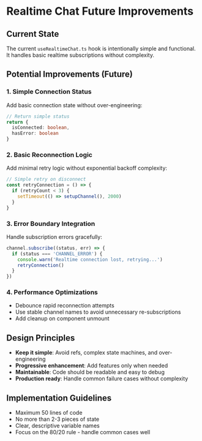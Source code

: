# Realtime Chat Future Improvements

## Current State
The current `useRealtimeChat.ts` hook is intentionally simple and functional. It handles basic realtime subscriptions without complexity.

## Potential Improvements (Future)

### 1. Simple Connection Status
Add basic connection state without over-engineering:
```ts
// Return simple status
return {
  isConnected: boolean,
  hasError: boolean
}
```

### 2. Basic Reconnection Logic
Add minimal retry logic without exponential backoff complexity:
```ts
// Simple retry on disconnect
const retryConnection = () => {
  if (retryCount < 3) {
    setTimeout(() => setupChannel(), 2000)
  }
}
```

### 3. Error Boundary Integration
Handle subscription errors gracefully:
```ts
channel.subscribe((status, err) => {
  if (status === 'CHANNEL_ERROR') {
    console.warn('Realtime connection lost, retrying...')
    retryConnection()
  }
})
```

### 4. Performance Optimizations
- Debounce rapid reconnection attempts
- Use stable channel names to avoid unnecessary re-subscriptions
- Add cleanup on component unmount

## Design Principles
- **Keep it simple**: Avoid refs, complex state machines, and over-engineering
- **Progressive enhancement**: Add features only when needed
- **Maintainable**: Code should be readable and easy to debug
- **Production ready**: Handle common failure cases without complexity

## Implementation Guidelines
- Maximum 50 lines of code
- No more than 2-3 pieces of state
- Clear, descriptive variable names
- Focus on the 80/20 rule - handle common cases well